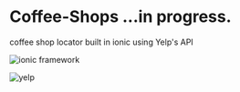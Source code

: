 # Coffee-Shops ...in progress.
coffee shop locator built in ionic using Yelp's API

![ionic framework](http://www.appfutura.com/blog/wp-content/uploads/2015/05/ionic.jpg "Ionic framework")

![yelp][logo]

[logo]:http://zaferancafe.com/wp-content/uploads/2015/03/yelp-logo.png "Yelp"
